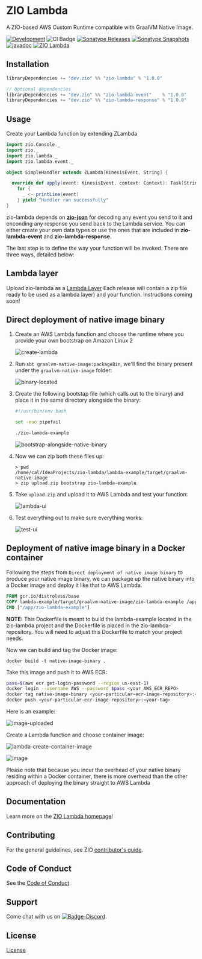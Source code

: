 [//]: # (This file was autogenerated using `zio-sbt-website` plugin via `sbt generateReadme` command.)
[//]: # (So please do not edit it manually. Instead, change "docs/index.md" file or sbt setting keys)
[//]: # (e.g. "readmeDocumentation" and "readmeSupport".)

# ZIO Lambda

A ZIO-based AWS Custom Runtime compatible with GraalVM Native Image.

[![Development](https://img.shields.io/badge/Project%20Stage-Development-green.svg)](https://github.com/zio/zio/wiki/Project-Stages) ![CI Badge](https://github.com/zio/zio-lambda/workflows/CI/badge.svg) [![Sonatype Releases](https://img.shields.io/nexus/r/https/oss.sonatype.org/dev.zio/zio-lambda_2.13.svg?label=Sonatype%20Release)](https://oss.sonatype.org/content/repositories/releases/dev/zio/zio-lambda_2.13/) [![Sonatype Snapshots](https://img.shields.io/nexus/s/https/oss.sonatype.org/dev.zio/zio-lambda_2.13.svg?label=Sonatype%20Snapshot)](https://oss.sonatype.org/content/repositories/snapshots/dev/zio/zio-lambda_2.13/) [![javadoc](https://javadoc.io/badge2/dev.zio/zio-lambda-docs_2.13/javadoc.svg)](https://javadoc.io/doc/dev.zio/zio-lambda-docs_2.13) [![ZIO Lambda](https://img.shields.io/github/stars/zio/zio-lambda?style=social)](https://github.com/zio/zio-lambda)

## Installation

```scala
libraryDependencies += "dev.zio" %% "zio-lambda" % "1.0.0"

// Optional dependencies
libraryDependencies += "dev.zio" %% "zio-lambda-event"    % "1.0.0"
libraryDependencies += "dev.zio" %% "zio-lambda-response" % "1.0.0"
```

## Usage

Create your Lambda function by extending ZLambda

```scala
import zio.Console._
import zio._
import zio.lambda._
import zio.lambda.event._

object SimpleHandler extends ZLambda[KinesisEvent, String] {

  override def apply(event: KinesisEvent, context: Context): Task[String] =
    for {
      _ <- printLine(event)
    } yield "Handler ran successfully"
}
```

zio-lambda depends on [**zio-json**](https://github.com/zio/zio-json) for decoding any event you send to it and enconding any response you send back to the Lambda service. You can either create your own data types or use the ones that are included in **zio-lambda-event** and **zio-lambda-response**.

The last step is to define the way your function will be invoked. There are three ways, detailed below:

## Lambda layer

Upload zio-lambda as a [Lambda Layer](https://docs.aws.amazon.com/lambda/latest/dg/configuration-layers.html)
Each release will contain a zip file ready to be used as a lambda layer) and your function. Instructions coming soon!

## Direct deployment of native image binary

1. Create an AWS Lambda function and choose the runtime where you provide your own bootstrap on Amazon Linux 2

   ![create-lambda](https://user-images.githubusercontent.com/14280155/164102664-3686e415-20be-4dd9-8979-ea6098a7a4b9.png)
2. Run `sbt graalvm-native-image:packageBin`, we'll find the binary present under the `graalvm-native-image` folder:

   ![binary-located](https://user-images.githubusercontent.com/14280155/164103337-6645dfeb-7fc4-4f7f-9b13-8005b0cddead.png)

3. Create the following bootstap file (which calls out to the binary) and place it in the same directory alongside the binary:
    ```bash
    #!/usr/bin/env bash
    
    set -euo pipefail
    
    ./zio-lambda-example
    ```

   ![bootstrap-alongside-native-binary](https://user-images.githubusercontent.com/14280155/164103935-0bf7a6cb-814d-4de1-8fa1-4d0d54fb6e88.png)

4. Now we can zip both these files up:
    ```log
    > pwd
    /home/cal/IdeaProjects/zio-lambda/lambda-example/target/graalvm-native-image                                                                                                                                
    > zip upload.zip bootstrap zio-lambda-example
    ```

5. Take `upload.zip` and upload it to AWS Lambda and test your function:

   ![lambda-ui](https://user-images.githubusercontent.com/14280155/164104747-039ec584-d3e2-4b47-884d-ff88977e2b53.png)

6. Test everything out to make sure everything works:

   ![test-ui](https://user-images.githubusercontent.com/14280155/164104858-a720ac55-b9bb-47ec-af70-c4bd5eb5bed3.png)

## Deployment of native image binary in a Docker container

Following the steps from `Direct deployment of native image binary` to produce your native image binary, we can package
up the native binary into a Docker image and deploy it like that to AWS Lambda.

```Dockerfile
FROM gcr.io/distroless/base
COPY lambda-example/target/graalvm-native-image/zio-lambda-example /app/zio-lambda-example
CMD ["/app/zio-lambda-example"]
```

**NOTE:** This Dockerfile is meant to build the lambda-example located in the zio-lambda project and the Dockerfile is
placed in the zio-lambda-repository. You will need to adjust this Dockerfile to match your project needs.

Now we can build and tag the Docker image:

```shell
docker build -t native-image-binary .
```

Take this image and push it to AWS ECR:

```bash
pass=$(aws ecr get-login-password --region us-east-1) 
docker login --username AWS --password $pass <your_AWS_ECR_REPO>   
docker tag native-image-binary <your-particular-ecr-image-repository>:<your-tag>
docker push <your-particular-ecr-image-repository>:<your-tag>
```

Here is an example:

![image-uploaded](https://user-images.githubusercontent.com/14280155/164120591-68a78d19-c56b-4793-96b8-cfe567443063.png)

Create a Lambda function and choose container image:

![lambda-create-container-image](https://user-images.githubusercontent.com/14280155/164120637-9c827736-26a8-4c65-92d4-2919157bbda6.png)

![image](https://user-images.githubusercontent.com/14280155/164120764-2c736a46-29e3-488c-ba6a-e2b69ef51792.png)

Please note that because you incur the overhead of your native binary residing within a Docker container, there is more overhead than the other approach of deploying the binary straight to AWS Lambda

## Documentation

Learn more on the [ZIO Lambda homepage](https://zio.dev/zio-lambda/)!

## Contributing

For the general guidelines, see ZIO [contributor's guide](https://zio.dev/about/contributing).

## Code of Conduct

See the [Code of Conduct](https://zio.dev/about/code-of-conduct)

## Support

Come chat with us on [![Badge-Discord]][Link-Discord].

[Badge-Discord]: https://img.shields.io/discord/629491597070827530?logo=discord "chat on discord"
[Link-Discord]: https://discord.gg/2ccFBr4 "Discord"

## License

[License](LICENSE)
